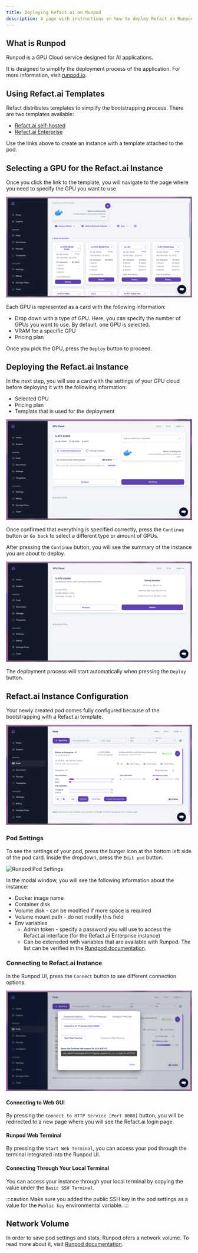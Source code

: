 ```yaml
---
title: Deploying Refact.ai on Runpod
description: A page with instructions on how to deploy Refact on Runpod.
---
```


## What is Runpod
Runpod is a GPU Cloud service designed for AI applications.

It is designed to simplify the deployment process of the application. For more information, visit [runpod.io](https://www.runpod.io/).
## Using Refact.ai Templates
Refact distributes templates to simplify the bootstrapping process. There are two templates available:
- [Refact.ai self-hosted](https://runpod.io/gsc?template=gyscn6cs4i&ref=jlbympsh)
- [Refact.ai Enterprise](https://runpod.io/gsc?template=ki0zwfnj98&ref=jlbympsh)

Use the links above to create an instance with a template attached to the pod.
## Selecting a GPU for the Refact.ai Instance
Once you click the link to the template, you will navigate to the page where you need to specify the GPU you want to use. 

![Runpod Select GPU](../../../assets/runpod-select-gpu.png)

Each GPU is represented as a card with the following information:
- Drop down with a type of GPU. Here, you can specify the number of GPUs you want to use. By default, one GPU is selected.
- VRAM for a specific GPU
- Pricing plan

Once you pick the GPU, press the `Deploy` button to proceed.
## Deploying the Refact.ai Instance
In the next step, you will see a card with the settings of your GPU cloud before deploying it with the following information:
- Selected GPU
- Pricing plan
- Template that is used for the deployment

![Runpod Deployment Card](../../../assets/runpod-deployment-first-step.png)

Once confirmed that everything is specified correctly, press the `Continue` button or `Go back` to select a different type or amount of GPUs.

After pressing the `Continue` button, you will see the summary of the instance you are about to deploy. 

![Runpod Deployment Card](../../../assets/runpod-deployment-second-step.png)

The deployment process will start automatically when pressing the `Deploy` button. 
## Refact.ai Instance Configuration
Your newly created pod comes fully configured because of the bootstrapping with a Refact.ai template.

![Runpod Select GPU](../../../assets/runpod-pod-card.png)

### Pod Settings
To see the settings of your pod, press the burger icon at the bottom left side of the pod card. Inside the dropdown, press the `Edit pod` button.

![Runpod Pod Settings](../../../assets/runpod-settings.gif)

In the modal window, you will see the following information about the instance:
- Docker image name
- Container disk
- Volume disk - can be modified if more space is required
- Volume mount path - do not modify this field
- Env variables
	- Admin token - specify a password you will use to access the Refact.ai interface (for the Refact.ai Enterprise instance)
    - Can be exteneded with variables that are available with Runpod. The list can be verified in the [Rundpod documentation](https://docs.runpod.io/docs/pod-env-variables).
### Connecting to Refact.ai Instance
In the Runpod UI, press the `Connect` button to see different connection options.

![Runpod Select GPU](../../../assets/runpod-connect-card.png)

#### Connecting to Web GUI 
By pressing the `Connect to HTTP Service [Port 8008]` button, you will be redirected to a new page  where you will see the Refact.ai login page
#### Runpod Web Terminal
By pressing the `Start Web Terminal`, you can access your pod through the terminal integrated into the Runpod UI.
#### Connecting Through Your Local Terminal
You can access your instance through your local terminal by copying the value under the `Basic SSH Terminal`.

:::caution 
Make sure you added the public SSH key in the pod settings as a value for the `Public key` environmental variable.
:::

## Network Volume
In order to save pod settings and stats, Runpod ofers a network volume. To read more about it, visit [Runpod documentation](https://docs.runpod.io/docs/create-a-network-volume).